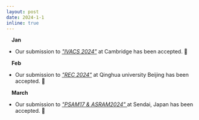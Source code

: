```yaml
---
layout: post
date: 2024-1-1
inline: true
---
```


&emsp;**Jan**
- Our submission to *<a href='https://www.ivacs2024.com/'>"IVACS 2024"</a>* at Cambridge has been accepted. :muscle:


&emsp;**Feb**
- Our submission to *<a href='http://rec2024.com/'>"REC 2024"</a>* at Qinghua university Beijing has been accepted. :muscle:


&emsp;**March**
- Our submission to *<a href='https://www.psam17-asram2024.org/'>"PSAM17 & ASRAM2024" </a>* at Sendai, Japan has been accepted. :muscle:


